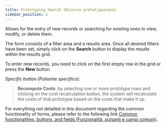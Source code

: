 ```yaml
---
title: Prototyping Search (Ricerca prototipazione)
sidebar_position: 1
---
```


Allows for the entry of new records or searching for existing ones to view, modify, or delete them.

The form consists of a filter area and a results area. Once all desired filters have been set, simply click on the **Search** button to display the results within the results grid.

To enter new records, you need to click on the first empty row in the grid or press the **New** button.

*Specific button (Pulsante specifico)*:

> **Recompute Costs**: by selecting one or more prototype rows and clicking on the cost recalculation button, the system will recalculate the costs of that prototype based on the costs that make it up.

For everything not detailed in this document regarding the common functionality of forms, please refer to the following link [Common functionalities, buttons, and fields (Funzionalità, pulsanti e campi comuni)](/docs/guide/common).